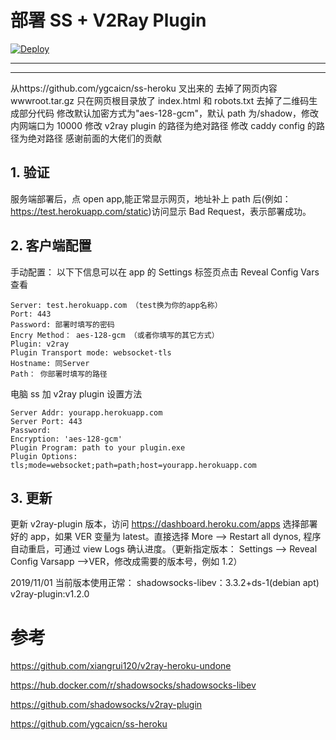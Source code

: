 # 部署 SS + V2Ray Plugin

[![Deploy](https://www.herokucdn.com/deploy/button.png)](https://heroku.com/deploy)

---

---

从https://github.com/ygcaicn/ss-heroku 叉出来的
去掉了网页内容 wwwroot.tar.gz 只在网页根目录放了 index.html 和 robots.txt
去掉了二维码生成部分代码
修改默认加密方式为"aes-128-gcm"，默认 path 为/shadow，修改内网端口为 10000
修改 v2ray plugin 的路径为绝对路径
修改 caddy config 的路径为绝对路径
感谢前面的大佬们的贡献

## 1. 验证

服务端部署后，点 open app,能正常显示网页，地址补上 path 后(例如：<https://test.herokuapp.com/static>)访问显示 Bad Request，表示部署成功。

## 2. 客户端配置

手动配置：
以下下信息可以在 app 的 Settings 标签页点击 Reveal Config Vars 查看

```
Server: test.herokuapp.com （test换为你的app名称）
Port: 443
Password: 部署时填写的密码
Encry Method： aes-128-gcm （或者你填写的其它方式）
Plugin: v2ray
Plugin Transport mode: websocket-tls
Hostname: 同Server
Path： 你部署时填写的路径
```

电脑 ss 加 v2ray plugin 设置方法

```
Server Addr: yourapp.herokuapp.com
Server Port: 443
Password:
Encryption: 'aes-128-gcm'
Plugin Program: path to your plugin.exe
Plugin Options: tls;mode=websocket;path=path;host=yourapp.herokuapp.com
```

## 3. 更新

更新 v2ray-plugin 版本，访问 https://dashboard.heroku.com/apps 选择部署好的 app，如果 VER 变量为 latest。直接选择 More --> Restart all dynos, 程序自动重启，可通过 view Logs 确认进度。（更新指定版本： Settings --> Reveal Config Varsapp -->VER，修改成需要的版本号，例如 1.2）

2019/11/01 当前版本使用正常：
shadowsocks-libev：3.3.2+ds-1(debian apt)
v2ray-plugin:v1.2.0

# 参考

https://github.com/xiangrui120/v2ray-heroku-undone

https://hub.docker.com/r/shadowsocks/shadowsocks-libev

https://github.com/shadowsocks/v2ray-plugin

https://github.com/ygcaicn/ss-heroku

